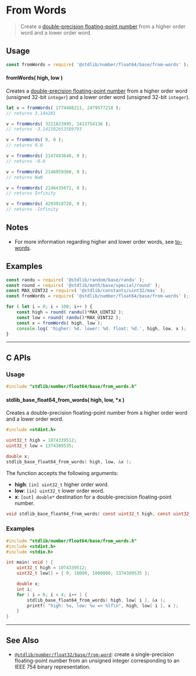 <!--

@license Apache-2.0

Copyright (c) 2018 The Stdlib Authors.

Licensed under the Apache License, Version 2.0 (the "License");
you may not use this file except in compliance with the License.
You may obtain a copy of the License at

   http://www.apache.org/licenses/LICENSE-2.0

Unless required by applicable law or agreed to in writing, software
distributed under the License is distributed on an "AS IS" BASIS,
WITHOUT WARRANTIES OR CONDITIONS OF ANY KIND, either express or implied.
See the License for the specific language governing permissions and
limitations under the License.

-->

# From Words

> Create a [double-precision floating-point number][ieee754] from a higher order word and a lower order word.

<section class="usage">

## Usage

```javascript
const fromWords = require( '@stdlib/number/float64/base/from-words' );
```

#### fromWords( high, low )

Creates a [double-precision floating-point number][ieee754] from a higher order word (unsigned 32-bit `integer`) and a lower order word (unsigned 32-bit `integer`).

```javascript
let v = fromWords( 1774486211, 2479577218 );
// returns 3.14e201

v = fromWords( 3221823995, 1413754136 );
// returns -3.141592653589793

v = fromWords( 0, 0 );
// returns 0.0

v = fromWords( 2147483648, 0 );
// returns -0.0

v = fromWords( 2146959360, 0 );
// returns NaN

v = fromWords( 2146435072, 0 );
// returns Infinity

v = fromWords( 4293918720, 0 );
// returns -Infinity
```

</section>

<!-- /.usage -->

<section class="notes">

## Notes

-   For more information regarding higher and lower order words, see [to-words][@stdlib/number/float64/base/to-words].

</section>

<!-- /.notes -->

<section class="examples">

## Examples

<!-- eslint no-undef: "error" -->

```javascript
const randu = require( '@stdlib/random/base/randu' );
const round = require( '@stdlib/math/base/special/round' );
const MAX_UINT32 = require( '@stdlib/constants/uint32/max' );
const fromWords = require( '@stdlib/number/float64/base/from-words' );

for ( let i = 0; i < 100; i++ ) {
    const high = round( randu()*MAX_UINT32 );
    const low = round( randu()*MAX_UINT32 );
    const x = fromWords( high, low );
    console.log( 'higher: %d. lower: %d. float: %d.', high, low, x );
}
```

</section>

<!-- /.examples -->

<!-- C interface documentation. -->

* * *

<section class="c">

## C APIs

<!-- Section to include introductory text. Make sure to keep an empty line after the intro `section` element and another before the `/section` close. -->

<section class="intro">

</section>

<!-- /.intro -->

<!-- C usage documentation. -->

<section class="usage">

### Usage

```c
#include "stdlib/number/float64/base/from_words.h"
```

#### stdlib_base_float64_from_words( high, low, \*x )

Creates a double-precision floating-point number from a higher order word and a lower order word.

```c
#include <stdint.h>

uint32_t high = 1074339512;
uint32_t low = 1374389535;

double x;
stdlib_base_float64_from_words( high, low, &x );
```

The function accepts the following arguments:

-   **high**: `[in] uint32_t` higher order word.
-   **low**: `[in] uint32_t` lower order word.
-   **x**: `[out] double*` destination for a double-precision floating-point number.

```c
void stdlib_base_float64_from_words( const uint32_t high, const uint32_t low, double *x );
```

</section>

<!-- /.usage -->

<!-- C API usage notes. Make sure to keep an empty line after the `section` element and another before the `/section` close. -->

<section class="notes">

</section>

<!-- /.notes -->

<!-- C API usage examples. -->

<section class="examples">

### Examples

```c
#include "stdlib/number/float64/base/from_words.h"
#include <stdint.h>
#include <stdio.h>

int main( void ) {
    uint32_t high = 1074339512;
    uint32_t low[] = { 0, 10000, 1000000, 1374389535 };

    double x;
    int i;
    for ( i = 0; i < 4; i++ ) {
        stdlib_base_float64_from_words( high, low[ i ], &x );
        printf( "high: %u, low: %u => %lf\n", high, low[ i ], x );
    }
}
```

</section>

<!-- /.examples -->

</section>

<!-- /.c -->

<!-- Section for related `stdlib` packages. Do not manually edit this section, as it is automatically populated. -->

<section class="related">

* * *

## See Also

-   <span class="package-name">[`@stdlib/number/float32/base/from-word`][@stdlib/number/float32/base/from-word]</span><span class="delimiter">: </span><span class="description">create a single-precision floating-point number from an unsigned integer corresponding to an IEEE 754 binary representation.</span>

</section>

<!-- /.related -->

<!-- Section for all links. Make sure to keep an empty line after the `section` element and another before the `/section` close. -->

<section class="links">

[ieee754]: https://en.wikipedia.org/wiki/IEEE_754-1985

[@stdlib/number/float64/base/to-words]: https://github.com/stdlib-js/stdlib/tree/develop/lib/node_modules/%40stdlib/number/float64/base/to-words

<!-- <related-links> -->

[@stdlib/number/float32/base/from-word]: https://github.com/stdlib-js/stdlib/tree/develop/lib/node_modules/%40stdlib/number/float32/base/from-word

<!-- </related-links> -->

</section>

<!-- /.links -->
